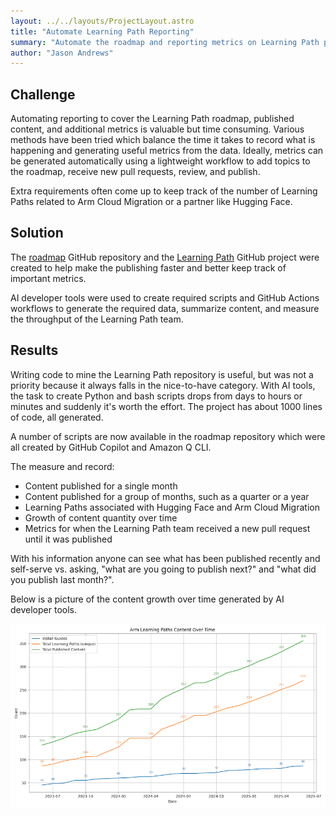 ```yaml
---
layout: ../../layouts/ProjectLayout.astro
title: "Automate Learning Path Reporting"
summary: "Automate the roadmap and reporting metrics on Learning Path publishing using GenAI to create scripts and reporting data."
author: "Jason Andrews"
---
```


## Challenge

Automating reporting to cover the Learning Path roadmap, published content, and additional metrics is valuable but time consuming. Various methods have been tried which balance the time it takes to record what is happening and generating useful metrics from the data. Ideally, metrics can be generated automatically using a lightweight workflow to add topics to the roadmap, receive new pull requests, review, and publish. 

Extra requirements often come up to keep track of the number of Learning Paths related to Arm Cloud Migration or a partner like Hugging Face. 

## Solution

The [roadmap](https://github.com/ArmDeveloperEcosystem/roadmap) GitHub repository and the [Learning Path](https://github.com/orgs/ArmDeveloperEcosystem/projects/4) GitHub project were created to help make the publishing faster and better keep track of important metrics. 

AI developer tools were used to create required scripts and GitHub Actions workflows to generate the required data, summarize content, and measure the throughput of the Learning Path team. 

## Results

Writing code to mine the Learning Path repository is useful, but was not a priority because it always falls in the nice-to-have category. With AI tools, the task to create Python and bash scripts drops from days to hours or minutes and suddenly it's worth the effort. The project has about 1000 lines of code, all generated.

A number of scripts are now available in the roadmap repository which were all created by GitHub Copilot and Amazon Q CLI. 

The measure and record:
- Content published for a single month
- Content published for a group of months, such as a quarter or a year
- Learning Paths associated with Hugging Face and Arm Cloud Migration
- Growth of content quantity over time
- Metrics for when the Learning Path team received a new pull request until it was published

With his information anyone can see what has been published recently and self-serve vs. asking, "what are you going to publish next?" and "what did you publish last month?". 

Below is a picture of the content growth over time generated by AI developer tools.

![content](content-over-time.png)